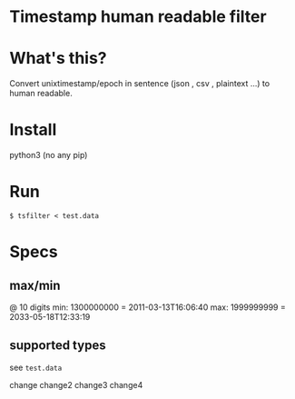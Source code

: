 Timestamp human readable filter
===
# What's this?
Convert unixtimestamp/epoch in sentence (json , csv , plaintext ...) to human readable.

# Install
python3 (no any pip)

# Run
`$ tsfilter < test.data`

# Specs
## max/min
@ 10 digits
min: 1300000000 = 2011-03-13T16:06:40
max: 1999999999 = 2033-05-18T12:33:19

## supported types
see `test.data`

change
change2
change3
change4

